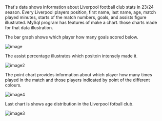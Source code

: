 That's data shows information about Liverpool football club stats in 23/24 season.
Every Liverpool players position, first name, last name, age, match played minutes, starts of the match numbers, goals, and assists figure illustrated.
MySql program has features of make a chart. those charts made for that data illustration.

The bar graph shows which player how many goals scored below.

![image](https://github.com/kerem480/MySql_Project/assets/73754203/44ee632a-be96-4370-aa3e-a7984c3b19b0)

The assist percentage illustrates which positoin intensely made it.

![image2](https://github.com/kerem480/MySql_Project/assets/73754203/e2d5a3cd-e86e-4afc-8830-d74afe8b63cf)

The point chart provides information about which player how many times
played in the match and those players indicated by point of the different colours.

![image4](https://github.com/kerem480/MySql_Project/assets/73754203/d2386038-39e8-4ee0-ad57-616f0028a7b6)

Last chart is shows age distribution in the Liverpool fotball club.

![image3](https://github.com/kerem480/MySql_Project/assets/73754203/ccb23300-e00f-4f6b-ae60-3c4c59e62646)


